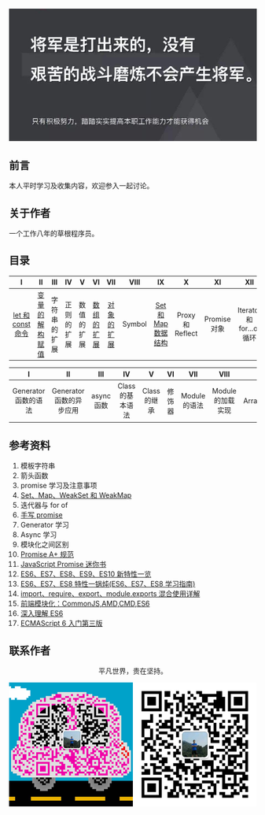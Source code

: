 ![image](./img/timg.jpg)
<br>

## 前言

本人平时学习及收集内容，欢迎参入一起讨论。

## 关于作者

一个工作八年的草根程序员。

## 目录

|         I         |       II       |     III      |     IV     |     V      |     VI     |    VII     |  VIII  |         IX          |        X         |      XI      |            XII            |
| :---------------: | :------------: | :----------: | :--------: | :--------: | :--------: | :--------: | :----: | :-----------------: | :--------------: | :----------: | :-----------------------: |
| [let 和 const 命令](https://github.com/cs-learning-record/javascript-series/blob/master/es6/let%E5%92%8Cconst%E5%91%BD%E4%BB%A4.md) | [变量的解构赋值](https://github.com/cs-learning-record/javascript-series/blob/master/es6/%E5%8F%98%E9%87%8F%E7%9A%84%E8%A7%A3%E6%9E%84%E8%B5%8B%E5%80%BC.md) | 字符串的扩展 | 正则的扩展 | 数值的扩展 | [数组的扩展](https://github.com/cs-learning-record/javascript-series/blob/master/es6/%E6%95%B0%E7%BB%84%E7%9A%84%E6%89%A9%E5%B1%95.md) | [对象的扩展](https://github.com/cs-learning-record/javascript-series/blob/master/es6/%E5%AF%B9%E8%B1%A1%E7%9A%84%E6%89%A9%E5%B1%95.md) | Symbol | [Set 和 Map 数据结构](https://github.com/cs-learning-record/javascript-series/blob/master/es6/Set和Map数据结构.md) | Proxy 和 Reflect | Promise 对象 | Iterator 和 for...of 循环 |

|          I           |            II            |    III     |        IV        |      V       |   VI   |      VII      |       VIII        |     IX      |X      |
| :------------------: | :----------------------: | :--------: | :--------------: | :----------: | :----: | :-----------: | :---------------: | :---------: |:---------: |
| Generator 函数的语法 | Generator 函数的异步应用 | async 函数 | Class 的基本语法 | Class 的继承 | 修饰器 | Module 的语法 | Module 的加载实现 | ArrayBuffer |[函数扩展](https://github.com/cs-learning-record/javascript-series/blob/master/es6/%E5%87%BD%E6%95%B0%E6%89%A9%E5%B1%95.md)|

## 参考资料

1. 模板字符串
2. 箭头函数
3. promise 学习及注意事项
4. [Set、Map、WeakSet 和 WeakMap](https://github.com/sisterAn/blog/issues/24)
5. 迭代器与 for of
6. [手写 promise](https://github.com/xieranmaya/blog/issues/3)
7. Generator 学习
8. Async 学习
9. 模块化之间区别
10. [Promise A+ 规范](https://malcolmyu.github.io/2015/06/12/Promises-A-Plus/)
11. [JavaScript Promise 迷你书](http://liubin.org/promises-book/)
12. [ES6、ES7、ES8、ES9、ES10 新特性一览](https://juejin.im/post/5ca2e1935188254416288eb2)
13. [ES6、ES7、ES8 特性一锅炖(ES6、ES7、ES8 学习指南)](https://juejin.im/post/5b9cb3336fb9a05d290ee47e)
14. [import、require、export、module.exports 混合使用详解](https://juejin.im/post/5a2e5f0851882575d42f5609)
15. [前端模块化：CommonJS,AMD,CMD,ES6](https://juejin.im/post/5aaa37c8f265da23945f365c)
16. [深入理解 ES6](https://github.com/hyy1115/ES6-learning)
17. [ECMAScript 6 入门第三版](https://yjhenan.gitbooks.io/-ecmascript-6/content/)

## 联系作者

<div align="center">
    <p>
        平凡世界，贵在坚持。
    </p>
    <img src="./img/contact.png" />
</div>
